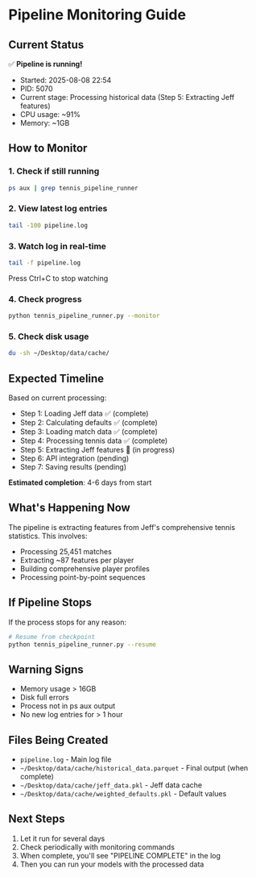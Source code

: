 # Pipeline Monitoring Guide

## Current Status
✅ **Pipeline is running!**
- Started: 2025-08-08 22:54
- PID: 5070
- Current stage: Processing historical data (Step 5: Extracting Jeff features)
- CPU usage: ~91%
- Memory: ~1GB

## How to Monitor

### 1. Check if still running
```bash
ps aux | grep tennis_pipeline_runner
```

### 2. View latest log entries
```bash
tail -100 pipeline.log
```

### 3. Watch log in real-time
```bash
tail -f pipeline.log
```
Press Ctrl+C to stop watching

### 4. Check progress
```bash
python tennis_pipeline_runner.py --monitor
```

### 5. Check disk usage
```bash
du -sh ~/Desktop/data/cache/
```

## Expected Timeline
Based on current processing:
- Step 1: Loading Jeff data ✅ (complete)
- Step 2: Calculating defaults ✅ (complete)
- Step 3: Loading match data ✅ (complete)
- Step 4: Processing tennis data ✅ (complete)
- Step 5: Extracting Jeff features 🔄 (in progress)
- Step 6: API integration (pending)
- Step 7: Saving results (pending)

**Estimated completion**: 4-6 days from start

## What's Happening Now
The pipeline is extracting features from Jeff's comprehensive tennis statistics. This involves:
- Processing 25,451 matches
- Extracting ~87 features per player
- Building comprehensive player profiles
- Processing point-by-point sequences

## If Pipeline Stops
If the process stops for any reason:
```bash
# Resume from checkpoint
python tennis_pipeline_runner.py --resume
```

## Warning Signs
- Memory usage > 16GB
- Disk full errors
- Process not in ps aux output
- No new log entries for > 1 hour

## Files Being Created
- `pipeline.log` - Main log file
- `~/Desktop/data/cache/historical_data.parquet` - Final output (when complete)
- `~/Desktop/data/cache/jeff_data.pkl` - Jeff data cache
- `~/Desktop/data/cache/weighted_defaults.pkl` - Default values

## Next Steps
1. Let it run for several days
2. Check periodically with monitoring commands
3. When complete, you'll see "PIPELINE COMPLETE" in the log
4. Then you can run your models with the processed data